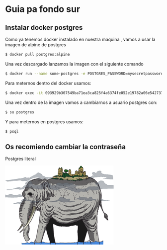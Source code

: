 # Guia pa fondo sur

## Instalar docker postgres

Como ya tenemos docker instalado en nuestra maquina , vamos a usar la imagen de alpine de postgres

```bash
$ docker pull postgres:alpine
```

Una vez descargado lanzamos la imagen con el siguiente comando

```bash
$ docker run --name some-postgres -e POSTGRES_PASSWORD=mysecretpassword -d postgres:alpine
```

Para meternos dentro del docker usamos:

```bash
$ docker exec -it 093929b307549ba71ea3ca825f4a6374fe052e19782a06e5427379e860103260 bash
```

Una vez dentro de la imagen vamos a cambiarnos a usuario postgres con:

```bash
$ su postgres
```

Y para meternos en postgres usamos:

```bash
$ psql
```

## Os recomiendo cambiar la contraseña

Postgres literal

<img src="./docs/postgres_zunesha.png">
